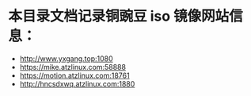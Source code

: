 # 本目录文档记录铜豌豆 iso 镜像网站信息：

- http://www.yxgang.top:1080
- https://mike.atzlinux.com:58888
- https://motion.atzlinux.com:18761
- http://hncsdxwq.atzlinux.com:1880
